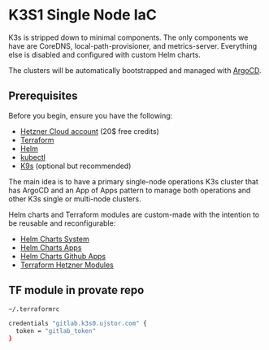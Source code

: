 # K3S1 Single Node IaC

K3s is stripped down to minimal components. The only components we have are CoreDNS, local-path-provisioner, and metrics-server. Everything else is disabled and configured with custom Helm charts.

The clusters will be automatically bootstrapped and managed with [ArgoCD](https://argo-cd.readthedocs.io/en/stable/).

## Prerequisites

Before you begin, ensure you have the following:

- [Hetzner Cloud account](https://hetzner.cloud/?ref=Ix9xCKNxJriM) (20$ free credits)
- [Terraform](https://www.terraform.io/downloads.html)
- [Helm](https://helm.sh/)
- [kubectl](https://kubernetes.io/docs/tasks/tools/install-kubectl-linux/)
- [K9s](https://k9scli.io/) (optional but recommended)

The main idea is to have a primary single-node operations K3s cluster that has ArgoCD and an App of Apps pattern to manage both operations and other K3s single or multi-node clusters.

Helm charts and Terraform modules are custom-made with the intention to be reusable and reconfigurable:

- [Helm Charts System](https://github.com/Ujstor/helm-charts-system)
- [Helm Charts Apps](https://github.com/Ujstor/helm-charts-apps)
- [Helm Charts Github Apps](https://github.com/Ujstor/helm-charts-github-apps)
- [Terraform Hetzner Modules](https://github.com/Ujstor/terraform-hetzner-modules)

## TF module in provate repo

```bash
~/.terraformrc

credentials "gitlab.k3s0.ujstor.com" {
  token = "gitlab_token"
}
```
